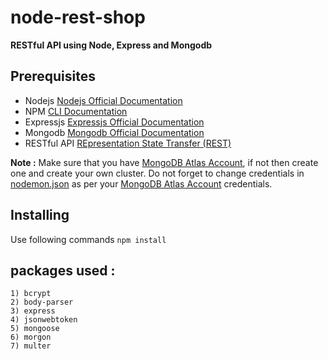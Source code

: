 # node-rest-shop

**RESTful API using Node, Express and Mongodb**

## Prerequisites
- Nodejs [Nodejs Official Documentation](https://nodejs.org/en/docs/)
- NPM [CLI Documentation](https://docs.npmjs.com/cli-documentation/)
- Expressjs [Expressjs Official Documentation](https://expressjs.com/)
- Mongodb [Mongodb Official Documentation](https://docs.mongodb.com/manual/tutorial/getting-started/)
- RESTful API [REpresentation State Transfer (REST)](https://restfulapi.net/)
        
**Note :** Make sure that you have [MongoDB Atlas Account](https://www.mongodb.com/cloud/atlas), if not then create one and create your own cluster. Do not forget to change credentials in [nodemon.json](/nodemon.json) as per your [MongoDB Atlas Account](https://www.mongodb.com/cloud/atlas) credentials.

## Installing

Use following commands 
```npm install```    

## packages used : 
    1) bcrypt
    2) body-parser
    3) express
    4) jsonwebtoken
    5) mongoose
    6) morgon
    7) multer
